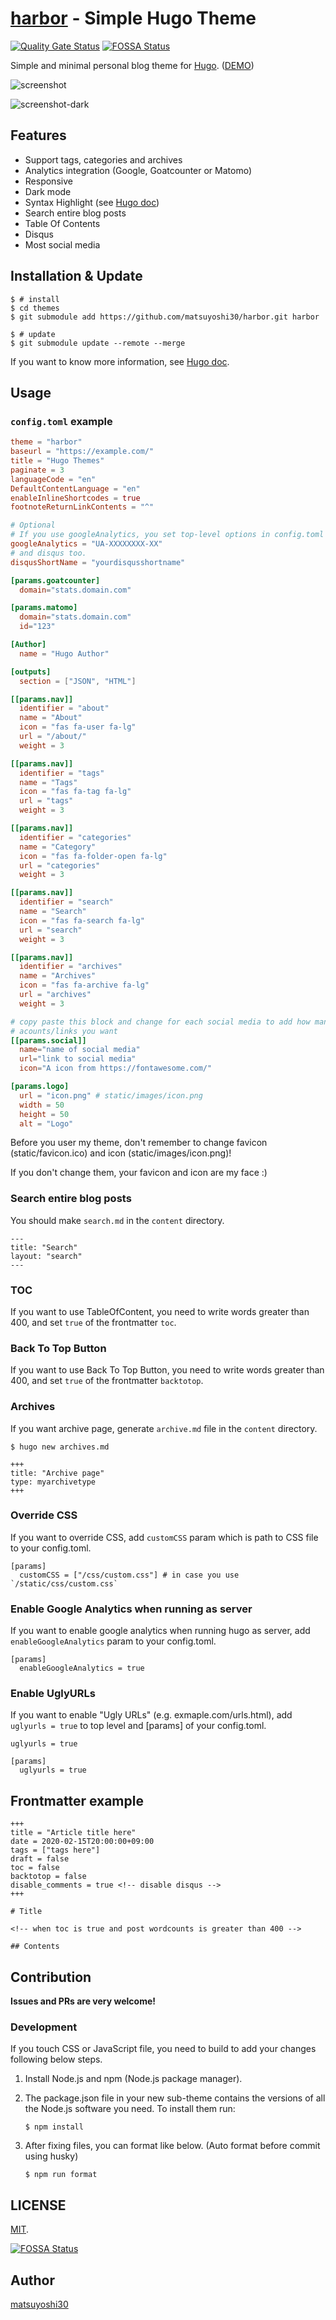 # [harbor](https://themes.gohugo.io/harbor/) - Simple Hugo Theme

[![Quality Gate Status](https://sonarcloud.io/api/project_badges/measure?project=matsuyoshi30_harbor&metric=alert_status)](https://sonarcloud.io/dashboard?id=matsuyoshi30_harbor)
[![FOSSA Status](https://app.fossa.com/api/projects/git%2Bgithub.com%2Fmatsuyoshi30%2Fharbor.svg?type=shield)](https://app.fossa.com/projects/git%2Bgithub.com%2Fmatsuyoshi30%2Fharbor?ref=badge_shield)

Simple and minimal personal blog theme for [Hugo](https://gohugo.io/). ([DEMO](https://matsuyoshi30.net/harbor/))

![screenshot](https://user-images.githubusercontent.com/16238709/77252732-3698c880-6c99-11ea-9def-15a5f9b918bc.png)

![screenshot-dark](https://user-images.githubusercontent.com/16238709/77252745-529c6a00-6c99-11ea-95f6-2df83dfff35e.png)

## Features

- Support tags, categories and archives
- Analytics integration (Google, Goatcounter or Matomo)
- Responsive
- Dark mode
- Syntax Highlight (see [Hugo doc](https://gohugo.io/content-management/syntax-highlighting/))
- Search entire blog posts
- Table Of Contents
- Disqus
- Most social media

## Installation & Update

```
$ # install
$ cd themes
$ git submodule add https://github.com/matsuyoshi30/harbor.git harbor

$ # update
$ git submodule update --remote --merge
```

If you want to know more information, see [Hugo doc](https://gohugo.io/themes/installing/).

## Usage

### `config.toml` example

```toml
theme = "harbor"
baseurl = "https://example.com/"
title = "Hugo Themes"
paginate = 3
languageCode = "en"
DefaultContentLanguage = "en"
enableInlineShortcodes = true
footnoteReturnLinkContents = "^"

# Optional
# If you use googleAnalytics, you set top-level options in config.toml to the beginning of the config file like other top-level options.
googleAnalytics = "UA-XXXXXXXX-XX"
# and disqus too.
disqusShortName = "yourdisqusshortname"

[params.goatcounter]
  domain="stats.domain.com"

[params.matomo]
  domain="stats.domain.com"
  id="123"

[Author]
  name = "Hugo Author"

[outputs]
  section = ["JSON", "HTML"]

[[params.nav]]
  identifier = "about"
  name = "About"
  icon = "fas fa-user fa-lg"
  url = "/about/"
  weight = 3

[[params.nav]]
  identifier = "tags"
  name = "Tags"
  icon = "fas fa-tag fa-lg"
  url = "tags"
  weight = 3

[[params.nav]]
  identifier = "categories"
  name = "Category"
  icon = "fas fa-folder-open fa-lg"
  url = "categories"
  weight = 3

[[params.nav]]
  identifier = "search"
  name = "Search"
  icon = "fas fa-search fa-lg"
  url = "search"
  weight = 3

[[params.nav]]
  identifier = "archives"
  name = "Archives"
  icon = "fas fa-archive fa-lg"
  url = "archives"
  weight = 3

# copy paste this block and change for each social media to add how many ever social media
# acounts/links you want
[[params.social]]
  name="name of social media"
  url="link to social media"
  icon="A icon from https://fontawesome.com/"

[params.logo]
  url = "icon.png" # static/images/icon.png
  width = 50
  height = 50
  alt = "Logo"
```

Before you user my theme, don't remember to change favicon (static/favicon.ico) and icon (static/images/icon.png)!

If you don't change them, your favicon and icon are my face :)

### Search entire blog posts

You should make `search.md` in the `content` directory.

```
---
title: "Search"
layout: "search"
---
```

### TOC

If you want to use TableOfContent, you need to write words greater than 400, and set `true` of the frontmatter `toc`.

### Back To Top Button

If you want to use Back To Top Button, you need to write words greater than 400, and set `true` of the frontmatter `backtotop`.

### Archives

If you want archive page, generate `archive.md` file in the `content` directory.

```
$ hugo new archives.md
```

```
+++
title: "Archive page"
type: myarchivetype
+++
```

### Override CSS

If you want to override CSS, add `customCSS` param which is path to CSS file to your config.toml.

```
[params]
  customCSS = ["/css/custom.css"] # in case you use `/static/css/custom.css`
```

### Enable Google Analytics when running as server

If you want to enable google analytics when running hugo as server, add `enableGoogleAnalytics` param to your config.toml.

```
[params]
  enableGoogleAnalytics = true
```

### Enable UglyURLs

If you want to enable "Ugly URLs" (e.g. exmaple.com/urls.html), add `uglyurls = true` to top level and [params] of your config.toml.

```
uglyurls = true

[params]
  uglyurls = true
```

## Frontmatter example

```
+++
title = "Article title here"
date = 2020-02-15T20:00:00+09:00
tags = ["tags here"]
draft = false
toc = false
backtotop = false
disable_comments = true <!-- disable disqus -->
+++

# Title

<!-- when toc is true and post wordcounts is greater than 400 -->

## Contents

```

## Contribution

**Issues and PRs are very welcome!**

### Development

If you touch CSS or JavaScript file, you need to build to add your changes following below steps.

1. Install Node.js and npm (Node.js package manager).

2. The package.json file in your new sub-theme contains the versions of all the Node.js software you need.
  To install them run:

    ```
    $ npm install
    ```

3. After fixing files, you can format like below. (Auto format before commit using husky)

    ```
    $ npm run format
    ```

## LICENSE

[MIT](./LICENSE).

[![FOSSA Status](https://app.fossa.com/api/projects/git%2Bgithub.com%2Fmatsuyoshi30%2Fharbor.svg?type=large)](https://app.fossa.com/projects/git%2Bgithub.com%2Fmatsuyoshi30%2Fharbor?ref=badge_large)

## Author

[matsuyoshi30](https://twitter.com/matsuyoshi30)
